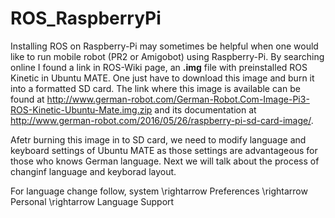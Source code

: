 # ROS_RaspberryPi
Installing ROS on Raspberry-Pi may sometimes be helpful when one would like to run mobile robot (PR2 or Amigobot) using Raspberry-Pi. By searching online I found a link in ROS-Wiki page, an **.img** file with preinstalled ROS Kinetic in Ubuntu MATE. One just have to download this image and burn it into a formatted SD card. The link where this image is available can be found at http://www.german-robot.com/German-Robot.Com-Image-Pi3-ROS-Kinetic-Ubuntu-Mate.img.zip and its documentation  at http://www.german-robot.com/2016/05/26/raspberry-pi-sd-card-image/.

Afetr burning this image in to SD card, we need to modify language and keyboard settings of Ubuntu MATE as those settings are advantageous for those who knows German language. Next we will talk about the process of changinf language and keyborad layout.

For language change follow, system \rightarrow Preferences \rightarrow Personal \rightarrow Language Support 

